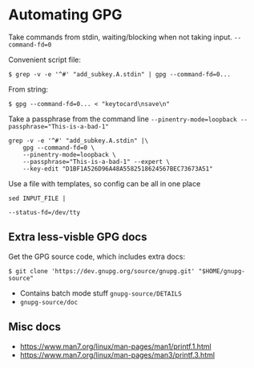 # Automating GPG





Take commands from stdin, waiting/blocking when not taking input.
`--command-fd=0`

Convenient script file:
```
$ grep -v -e '^#' "add_subkey.A.stdin" | gpg --command-fd=0...
```

From string:
```
$ gpg --command-fd=0... < "keytocard\nsave\n"
```

Take a passphrase from the command line
`--pinentry-mode=loopback --passphrase="This-is-a-bad-1"`

```
grep -v -e '^#' "add_subkey.A.stdin" |\
    gpg --command-fd=0 \
    --pinentry-mode=loopback \
    --passphrase="This-is-a-bad-1" --expert \
    --key-edit "D1BF1A526D96A48A5582518624567BEC73673A51"
```

Use a file with templates, so config can be all in one place
```
sed INPUT_FILE | 
```


`--status-fd=/dev/tty`





## Extra less-visble GPG docs
Get the GPG source code, which includes extra docs:
```
$ git clone 'https://dev.gnupg.org/source/gnupg.git' "$HOME/gnupg-source"
```


* Contains batch mode stuff `gnupg-source/DETAILS`
* `gnupg-source/doc`

## Misc docs
* https://www.man7.org/linux/man-pages/man1/printf.1.html
* https://www.man7.org/linux/man-pages/man3/printf.3.html